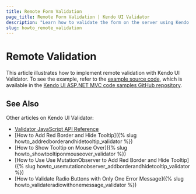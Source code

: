 ```yaml
---
title: Remote Form Validation
page_title: Remote Form Validation | Kendo UI Validator
description: "Learn how to validate the form on the server using Kendo UI Validator."
slug: howto_remote_validation
---
```


# Remote Validation

This article illustrates how to implement remote validation with Kendo UI Validator. To see the example, refer to the [example source code](https://github.com/telerik/kendo-examples-asp-net-mvc/tree/master/validator-remotevalidation), which is available in the [Kendo UI ASP.NET MVC code samples GitHub repository](https://github.com/telerik/kendo-examples-asp-net-mvc).

## See Also

Other articles on Kendo UI Validator:

* [Validator JavaScript API Reference](/api/javascript/ui/validator)
* [How to Add Red Border and Hide Tooltip]({% slug howto_addredborderandhidetooltip_validator %})
* [How to Show Tooltip on Mouse Over]({% slug howto_showtooltiponmouseover_validator %})
* [How to Use Use MutationObserver to Add Red Border and Hide Tooltip]({% slug howto_usemutationobserver_addborderandhidetooltip_validator %})
* [How to Validate Radio Buttons with Only One Error Message]({% slug howto_validateradiowithonemessage_validator %})